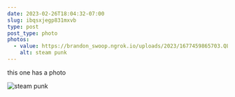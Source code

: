 ```yaml
---
date: 2023-02-26T18:04:32-07:00
slug: ibqsxjegp831mxvb
type: post
post_type: photo
photos:
  - value: https://brandon_swoop.ngrok.io/uploads/2023/1677459865703.QLZ84GdScDAwVq5m.jpeg
    alt: steam punk
---
```

this one has a photo

![steam punk](https://brandon_swoop.ngrok.io/uploads/2023/1677459865703.QLZ84GdScDAwVq5m.jpeg)